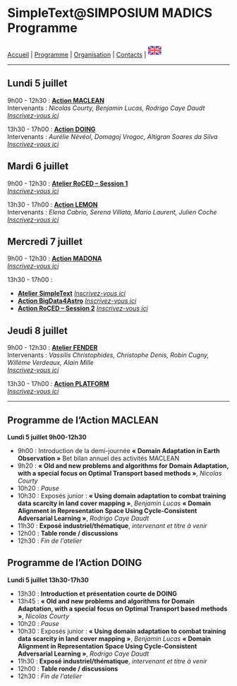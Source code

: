
# SimpleText@SIMPOSIUM MADICS Programme

[Accueil](https://simpletext-madics.github.io/2021/simposium-madics/fr) | [Programme](https://simpletext-madics.github.io/2021/simposium-madics/fr/program) | [Organisation](https://simpletext-madics.github.io/2021/simposium-madics/fr/organisation) | [Contacts](https://simpletext-madics.github.io/2021/simposium-madics/fr/contacts) | [<img src="../EN.png" width="30">](https://simpletext-madics.github.io/2021/simposium-madics/en/program)

---

## Lundi 5 juillet
9h00 - 12h30 : **[Action MACLEAN](https://www.madics.fr/actions/maclean/)**   
Intervenants : *Nicolas Courty, Benjamin Lucas, Rodrigo Caye Daudt*   
[*Inscrivez-vous ici*](https://www.madics.fr/manifestations/organisation/inscription/?manif=1617704707.3351&group=MACLEAN)

13h30 - 17h00 : **[Action DOING](https://www.madics.fr/actions/doing/)**   
Intervenants : *Aurélie Névéol, Domagoj Vrogoc, Altigran Soares da Silva*   
[*Inscrivez-vous ici*](https://www.madics.fr/manifestations/organisation/inscription/?manif=1617704707.3351&group=DOING)

## Mardi 6 juillet
9h00 - 12h30 : **[Atelier RoCED – Session 1](https://www.madics.fr/ateliers/roced/)**   
[*Inscrivez-vous ici*](https://www.madics.fr/manifestations/organisation/inscription/?manif=1617704707.3351&group=RoCED)

13h30 - 17h00 : **[Action LEMON](https://www.madics.fr/actions/lemon/)**   
Intervenants : *Elena Cabrio, Serena Villata, Mario Laurent, Julien Coche*   
[*Inscrivez-vous ici*](https://www.madics.fr/manifestations/organisation/inscription/?manif=1617704707.3351&group=LEMON)

## Mercredi 7 juillet
9h00 - 12h30 : **[Action MADONA](https://www.madics.fr/actions/madona/)**   
[*Inscrivez-vous ici*](https://www.madics.fr/manifestations/organisation/inscription/?manif=1617704707.3351&group=MADONA)

13h30 - 17h00 :
* **[Atelier SimpleText](https://www.madics.fr/ateliers/simpletext/)** [*Inscrivez-vous ici*](https://www.madics.fr/manifestations/organisation/inscription/?manif=1617704707.3351&group=SimpleText)
* **[Action BigData4Astro](https://www.madics.fr/actions/bigdata4astro/)** [*Inscrivez-vous ici*](https://www.madics.fr/manifestations/organisation/inscription/?manif=1617704707.3351&group=BigData4Astro)
* **[Action RoCED – Session 2](https://www.madics.fr/ateliers/RoCED/)** [*Inscrivez-vous ici*](https://www.madics.fr/manifestations/organisation/inscription/?manif=1617704707.3351&group=RoCED%202)

## Jeudi 8 juillet
9h00 - 12h30 : **[Atelier FENDER](https://www.madics.fr/ateliers/fender/)**   
Intervenants : *Vassilis Christophides, Christophe Denis, Robin Cugny, Willème Verdeaux, Alain Mille*   
[*Inscrivez-vous ici*](https://www.madics.fr/manifestations/organisation/inscription/?manif=1617704707.3351&group=FENDER)

13h30 - 17h00 : **[Action PLATFORM](https://www.madics.fr/actions/platform/)**   
[*Inscrivez-vous ici*](https://www.madics.fr/manifestations/organisation/inscription/?manif=1617704707.3351&group=PLATFORM)

---

## Programme de l’Action MACLEAN
**Lundi 5 juillet 9h00-12h30**  
* 9h00 : Introduction de la demi-journée **« Domain Adaptation in Earth Observation&nbsp;»** Bet bilan annuel des activités MACLEAN  
* 9h20 : **« Old and new problems and algorithms for Domain Adaptation, with a special focus on Optimal Transport based methods »**, *Nicolas Courty*  
* 10h20 : *Pause*  
* 10h30 : Exposés junior :
**« Using domain adaptation to combat training data scarcity in land cover mapping »**, *Benjamin Lucas*
**« Domain Alignment in Representation Space Using Cycle-Consistent Adversarial Learning »**, *Rodrigo Caye Daudt*  
* 11h30 : **Exposé industriel/thématique**, *intervenant et titre à venir*  
* 12h00 : **Table ronde / discussions**  
* 12h30 : *Fin de l'atelier*

## Programme de l’Action DOING
**Lundi 5 juillet 13h30-17h30**  
* 13h30 : **Introduction et présentation courte de DOING**  
* 13h45 : **« Old and new problems and algorithms for Domain Adaptation, with a special focus on Optimal Transport based methods »**, *Nicolas Courty*  
* 10h20 : *Pause*  
* 10h30 : Exposés junior :
**« Using domain adaptation to combat training data scarcity in land cover mapping »**, *Benjamin Lucas*
**« Domain Alignment in Representation Space Using Cycle-Consistent Adversarial Learning »**, *Rodrigo Caye Daudt*  
* 11h30 : **Exposé industriel/thématique**, *intervenant et titre à venir*  
* 12h00 : **Table ronde / discussions**  
* 12h30 : *Fin de l'atelier*
